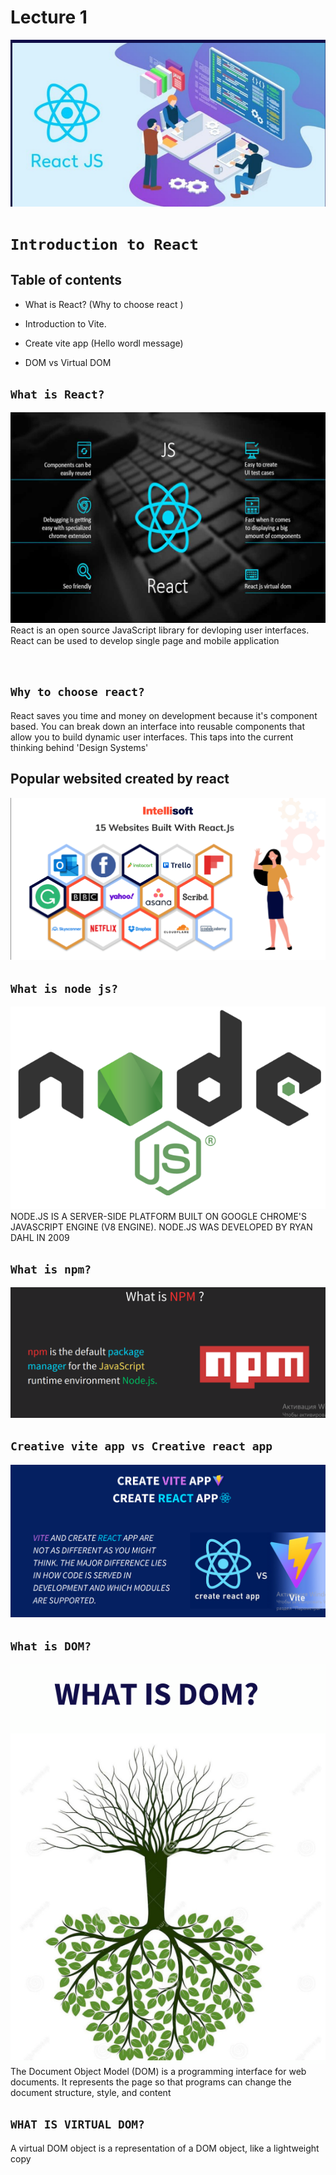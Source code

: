 # Lecture 1
![alt](/img/Screenshot_1.png)
# `Introduction to React`

## Table of contents
* What is React?
(Why to choose react )

* Introduction to Vite.
* Create vite app
(Hello wordl message)
* DOM vs Virtual DOM

## `What is React?`
![alt](/img/react2.jpeg)
React is an open source JavaScript
library for devloping user
interfaces. React can be used to
develop single page and mobile
application 

<br>

## `Why to choose react?`
React saves you time and money on
development because it's component based. You can break down an interface
into reusable components that allow you
to build dynamic user interfaces. This
taps into the current thinking behind
'Design Systems'
## Popular websited created by react
![alt](/img/p.png)

## `What is node js?`
![alt](/img/node.png)
NODE.JS IS A SERVER-SIDE
PLATFORM BUILT ON GOOGLE
CHROME'S JAVASCRIPT ENGINE
(V8 ENGINE). NODE.JS WAS
DEVELOPED BY RYAN DAHL IN
2009

## `What is npm?`
![alt](/img/npm.png)

## `Creative vite app vs Creative react app`
![alt](/img/vite.png)

## `What is DOM?`
![alt](/img/d.png)
The Document Object Model (DOM) is a programming
interface for web documents. It represents the page
so that programs can change the document
structure, style, and content

## `WHAT IS VIRTUAL DOM?`
A virtual DOM object is a representation of a
DOM object, like a lightweight copy



